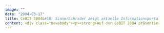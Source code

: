 ```yaml
---
image: ""
date: "2004-03-17"
title: CeBIT 2004&#58; SinnerSchrader zeigt aktuelle Informationsportale
content: <div class="newsbody"><p><strong>Auf der CeBIT 2004 präsentiert SinnerSchrader zusammen mit RedDot und CoreMedia aktuelle Informationsportale für eine große deutsche Privat- und Geschäftskundenbank, das Bundespresseamt und die Kanzlei Taylor Wessing.</strong></p><p>Drei Kriterien dominieren derzeit Content Management-Projekte&#58; Die Lösungen sollen operative Kosten reduzieren, alltägliche Arbeitsprozesse beschleunigen und für Redakteure wie für Nutzer gleichermaßen einfach zu bedienen sein. Gefragt sind unkomplizierte Publikationsverfahren auf Basis gängiger Standardsoftware. Es gilt&#58; je intuitiver die Bedienung, umso geringer ist der Schulungsaufwand. Die Kunden von SinnerSchrader konsolidieren bestehende Insellösungen vermehrt auf einer einzigen Plattform. Das zeigt, dass intelligente Informationsportale die Betriebskosten deutlich senken.</p><h2>DIE PRAXISBEISPIELE&#58;</h2><p></p><h3>&gt;&gt; REDDOT SOLUTIONS, HALLE 03, STAND D07</h3><p><br/><strong>Projektbeschreibung</strong><br/>SinnerSchrader hat für eine große deutsche Privat- und Geschäftskundenbank eine bereichsübergreifende Portal-Infrastruktur für Intranets entwickelt. Basis sind RedDot Content Management Server und Apache Tomcat. Auf der Plattform bauen mehrere Mitarbeiterportale der Bank auf.</p><p><strong>Praxiserfahrung</strong></p><ul><li>Die Konsolidierung heterogener CMS-Landschaften vermindert Betriebskosten.</li><li>Projektkosten haben sich bereits nach 12 Monaten amortisiert.</li><li>Hoher Bedienkomfort des Redaktions-Frontends reduziert Einarbeitungszeit und Fehlerquote.</li><li>Automatische Aktualisierungen im CMS über XML-Interfaces und RQL vereinfachen Arbeitsprozesse.</li></ul><h3>&gt;&gt; COREMEDIA, HALLE 03, STAND D09</h3><p><br/><strong>Projektbeschreibung</strong><br/>SinnerSchrader zeigt eine erste Betaversion des neuen Informationsportals für das Bundespresseamt. Die Anwendung wird zukünftig die weltweite Medienberichterstattung für die Mitglieder der Bundesregierung und aller Ministerien nach individuellen Kriterien aufbereiten. CMS ist Coremedia CAP 4.1.</p><p><strong>Praxiserfahrung</strong></p><ul><li>Anwendung ist ohne den Einsatz einer zweiten Textversion barrierefrei.</li><li>Das Projekt gehört zu den ersten, das mit dem "Bund Online 2005 Government Site Builder" auf Basis von CoreMedia aufgebaut wird.</li><li>Höchste Aktualität durch den Einsatz von Newsfeeds.</li></ul><h3>&gt;&gt; COREMEDIA, HALLE 03, STAND D09</h3><p><br/><strong>Projektbeschreibung</strong><br/>Taylor Wessing ist eine europaweit vertretene Anwaltskanzlei. Die von SinnerSchrader entwickelte internationale Corporate Website verfügt über länderspezifische Markenauftritte mit mehreren Sprachversionen. Das CMS CoreMedia Rapid Website Production (RWP) sorgte dank fertiger Module für kurze Projektlaufzeiten und damit geringere Projektkosten.</p><p><strong>Praxiserfahrung</strong></p><ul><li>Einfacher und schneller Aufbau einer mehrsprachigen Corporate Website.</li><li>Konsequente Wiederverwendung von Styles, Layouts, Navigationselementen und Inhalten.</li><li>Aufwand für die Adaption an die Besonderheiten der einzelnen Länderauftritte und ihre Pflegbarkeit ist sehr gering.</li></ul><p><a class="news-backlink" href="/de/"><svg class="svg-ico svg-ico--arrow-left"><use xlink&#58;href="#arrow-down"></use></svg>Zurück zur Presse Übersicht</a></p></div>
---
```

